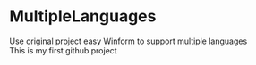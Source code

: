 # MultipleLanguages
Use original project easy Winform to support multiple languages  
This is my first github project

